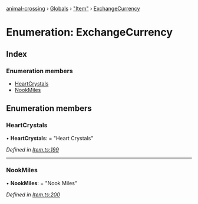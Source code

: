[animal-crossing](../README.md) › [Globals](../globals.md) › ["Item"](../modules/_item_.md) › [ExchangeCurrency](_item_.exchangecurrency.md)

# Enumeration: ExchangeCurrency

## Index

### Enumeration members

* [HeartCrystals](_item_.exchangecurrency.md#heartcrystals)
* [NookMiles](_item_.exchangecurrency.md#nookmiles)

## Enumeration members

###  HeartCrystals

• **HeartCrystals**: = "Heart Crystals"

*Defined in [Item.ts:199](https://github.com/Norviah/animal-crossing/blob/d0e2651/module/types/Item.ts#L199)*

___

###  NookMiles

• **NookMiles**: = "Nook Miles"

*Defined in [Item.ts:200](https://github.com/Norviah/animal-crossing/blob/d0e2651/module/types/Item.ts#L200)*

